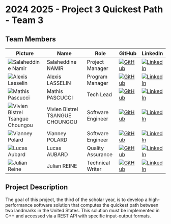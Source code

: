 # 2024 2025 - Project 3 Quickest Path - Team 3

## Team Members

| Picture                                                                                                        | Name                            | Role              | GitHub                                                                                                                                    | LinkedIn                                                                                                                                                               |
| -------------------------------------------------------------------------------------------------------------- | ------------------------------- | ----------------- | ----------------------------------------------------------------------------------------------------------------------------------------- | ---------------------------------------------------------------------------------------------------------------------------------------------------------------------- |
| ![Salaheddine Namir](https://gravatar.com/avatar/fbb2631ed2b14d85006ea91fcf223680?size=128&d=mp)               | Salaheddine NAMIR               | Project Manager   | [![GitHub](https://img.shields.io/badge/-GitHub-181717?logo=github&logoColor=white&style=flat-square)](https://github.com/T3rryc)         | [![LinkedIn](https://img.shields.io/badge/-LinkedIn-0077B5?logo=linkedin&logoColor=white&style=flat-square)](https://www.linkedin.com/in/salaheddine-namir-3402471b8/) |
| ![Alexis Lasselin](https://gravatar.com/avatar/00cd520ab1f478b76618fa55b56bc72f?size=128&d=mp)                 | Alexis LASSELIN                 | Program Manager   | [![GitHub](https://img.shields.io/badge/-GitHub-181717?logo=github&logoColor=white&style=flat-square)](https://github.com/AlexisLasselin) | [![LinkedIn](https://img.shields.io/badge/-LinkedIn-0077B5?logo=linkedin&logoColor=white&style=flat-square)](https://www.linkedin.com/in/alexis-lasselin-318649251/)   |
| ![Mathis Pascucci](https://gravatar.com/avatar/6df82b1e6250f71dfaab3ad9f0034b82?size=128&d=mp)                 | Mathis PASCUCCI                 | Tech Lead         | [![GitHub](https://img.shields.io/badge/-GitHub-181717?logo=github&logoColor=white&style=flat-square)](https://github.com/Mathis441)      | [![LinkedIn](https://img.shields.io/badge/-LinkedIn-0077B5?logo=linkedin&logoColor=white&style=flat-square)](https://www.linkedin.com/in/mathis-pascucci-8b759732a/)   |
| ![Vivien Bistrel Tsangue Choungou](https://gravatar.com/avatar/034e0d2085c38307d45a776165c8654d?size=128&d=mp) | Vivien Bistrel TSANGUE CHOUNGOU | Software Engineer | [![GitHub](https://img.shields.io/badge/-GitHub-181717?logo=github&logoColor=white&style=flat-square)](https://github.com/username4)      | [![LinkedIn](https://img.shields.io/badge/-LinkedIn-0077B5?logo=linkedin&logoColor=white&style=flat-square)](https://www.linkedin.com/in/bistrel-tsangue-603635261/)   |
| ![Vianney Polard](https://gravatar.com/avatar/8b5be17c773ca464680bcd6c5f42e2a8?size=128&d=mp)                  | Vianney POLARD                  | Software Engineer | [![GitHub](https://img.shields.io/badge/-GitHub-181717?logo=github&logoColor=white&style=flat-square)](https://github.com/4tinley)        | [![LinkedIn](https://img.shields.io/badge/-LinkedIn-0077B5?logo=linkedin&logoColor=white&style=flat-square)](https://www.linkedin.com/in/vianney-polard-44173a273/)    |
| ![Lucas Aubard](https://gravatar.com/avatar/dc3a8fc938e413abe9fb0053201896e7?size=128&d=mp)                    | Lucas AUBARD                    | Quality Assurance | [![GitHub](https://img.shields.io/badge/-GitHub-181717?logo=github&logoColor=white&style=flat-square)](https://github.com/Bistrel2002)    | [![LinkedIn](https://img.shields.io/badge/-LinkedIn-0077B5?logo=linkedin&logoColor=white&style=flat-square)](https://www.linkedin.com/in/lucas-aubard-596b37251/)      |
| ![Julian Reine](https://gravatar.com/avatar/bd28440bd4dc860f6c141b7529c0aaee?size=128&d=mp)                    | Julian REINE                    | Technical Writer  | [![GitHub](https://img.shields.io/badge/-GitHub-181717?logo=github&logoColor=white&style=flat-square)](https://github.com/JulianREINE)    | [![LinkedIn](https://img.shields.io/badge/-LinkedIn-0077B5?logo=linkedin&logoColor=white&style=flat-square)](https://www.linkedin.com/in/julian-reine-b2952632a/)      |

## Project Description

The goal of this project, the third of the scholar year, is to develop a high-performance software solution that computes the quickest path between two landmarks in the United States. This solution must be implemented in C++ and accessed via a REST API with specific input-output formats.
